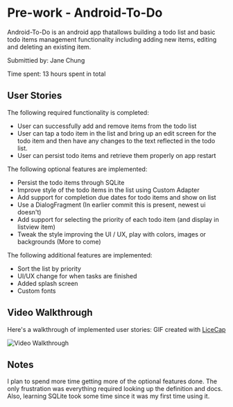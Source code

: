 # Pre-work - Android-To-Do

Android-To-Do is an android app thatallows building a todo list and basic todo items management functionality including adding new items, editing and deleting an existing item.

Submittied by: Jane Chung 

Time spent: 13 hours spent in total 

## User Stories 
The following required functionality is completed:

* User can successfully add and remove items from the todo list
* User can tap a todo item in the list and bring up an edit screen for the todo item and then have any changes to the text reflected in the todo list.
* User can persist todo items and retrieve them properly on app restart

The following optional features are implemented:

* Persist the todo items through SQLite 
* Improve style of the todo items in the list using Custom Adapter
* Add support for completion due dates for todo items and show on list 
* Use a DialogFragment (In earlier commit this is present, newest ui doesn't) 
* Add support for selecting the priority of each todo item (and display in listview item)
* Tweak the style improving the UI / UX, play with colors, images or backgrounds (More to come) 

The following additional features are implemented: 

* Sort the list by priority 
* UI/UX change for when tasks are finished 
* Added splash screen
* Custom fonts

## Video Walkthrough 

Here's a walkthrough of implemented user stories:
GIF created with [LiceCap](http://www.cockos.com/licecap/)

<img src='http://i.imgur.com/Sx0wiJb.gif' title='Video Walkthrough' width='' alt='Video Walkthrough' />

## Notes 
I plan to spend more time getting more of the optional features done. The only frustration was everything required looking up the definition and docs. Also, learning SQLite took some time since it was my first time using it. 

